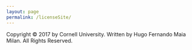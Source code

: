 ```yaml
---
layout: page
permalink: /licenseSite/
---
```



Copyright © 2017 by Cornell University. Written by Hugo Fernando Maia Milan. All Rights Reserved.
